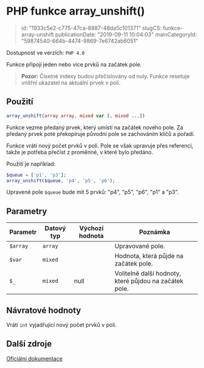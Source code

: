 PHP funkce array_unshift()
==========================

> id: "1933c5e2-c775-47ca-8887-48da5c101371"
> slugCS: funkce-array-unshift
> publicationDate: "2019-09-11 10:04:03"
> mainCategoryId: "59874540-664b-4474-9869-7e6742ab6051"

Dostupnost ve verzích: `PHP 4.0`

Funkce připojí jeden nebo více prvků na začátek pole.

> **Pozor:** Číselné indexy budou přečíslovány od nuly. Funkce resetuje vnitřní ukazatel na aktuální prvek v poli.

Použití
--------

```php
array_unshift(array array, mixed var [, mixed ...])
```

Funkce vezme předaný prvek, který umístí na začátek nového pole. Za předaný prvek poté překopíruje původní pole se zachováním klíčů a pořadí.

Funkce vrátí nový počet prvků v poli. Pole se však upravuje přes referenci, takže je potřeba přečíst z proměnné, v které bylo předáno.

Použití je například:

```php
$queue = ['p1', 'p3'];
array_unshift($queue, 'p4', 'p5', 'p6');
```

Upravené pole `$queue` bude mít 5 prvků: "p4", "p5", "p6", "p1" a "p3".

Parametry
--------------

| Parametr | Datový typ | Výchozí hodnota | Poznámka |
|-----|-----|-----|-----|
| `$array` | `array` |  | Upravované pole. |
| `$var` | `mixed` |  | Hodnota, která půjde na začátek pole. |
| `$_` | `mixed` | null | Volitelně další hodnoty, které půjdou na začátek pole. |

Návratové hodnoty
----------------

Vrátí `int` vyjadřující nový počet prvků v poli.

Další zdroje
------------

[Oficiální dokumentace](https://php.net/manual/en/function.array-unshift.php)
